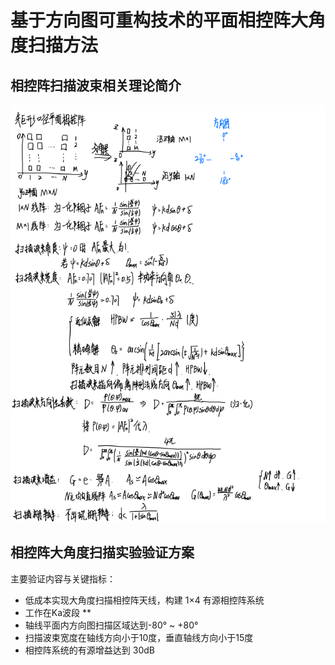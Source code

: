 # 基于方向图可重构技术的平面相控阵大角度扫描方法
## 相控阵扫描波束相关理论简介
![相控阵扫描波束相关理论简介](/imgs/2023-09-06/PIdzxjKNk2QkSxBb.png)

## 相控阵大角度扫描实验验证方案
主要验证内容与关键指标：
- 低成本实现大角度扫描相控阵天线，构建 1×4 有源相控阵系统
- 工作在Ka波段
	**
- 轴线平面内方向图扫描区域达到-80° ~ +80°
- 扫描波束宽度在轴线方向小于10度，垂直轴线方向小于15度
- 相控阵系统的有源增益达到 30dB

<!--stackedit_data:
eyJoaXN0b3J5IjpbLTEwMTg4Mzc0NTksLTU5NDU5MDMxNiwtMT
g5Njc4NTgxMF19
-->